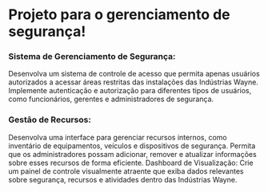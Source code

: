 # Projeto para o gerenciamento de segurança!
 ### Sistema de Gerenciamento de Segurança:
 Desenvolva um sistema de controle de acesso que permita apenas
 usuários autorizados a acessar áreas restritas das instalações das Indústrias
 Wayne.
 Implemente autenticação e autorização para diferentes tipos de usuários,
 como funcionários, gerentes e administradores de segurança.


  ### Gestão de Recursos:
 Desenvolva uma interface para gerenciar recursos internos, como
 inventário de equipamentos, veículos e dispositivos de segurança.
 Permita que os administradores possam adicionar, remover e atualizar
 informações sobre esses recursos de forma eficiente.
 Dashboard de Visualização:
 Crie um painel de controle visualmente atraente que exiba dados relevantes
 sobre segurança, recursos e atividades dentro das Indústrias Wayne.
